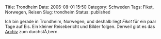 Title: Trondheim
Date: 2006-08-01 15:50
Category: Schweden
Tags: Fiket, Norwegen, Reisen
Slug: trondheim
Status: published

Ich bin gerade in Trondheim, Norwegen, und deshalb liegt *Fiket* für ein
paar Tage auf Eis. Ein kleiner Reisebericht und Bilder folgen. Derweil
gibt es das [Archiv](http://www.fiket.de/archiv/) zum durchstÃ¸bern.

